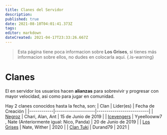```yaml
---
title: Clanes del Servidor
description: 
published: true
date: 2021-08-10T04:01:41.373Z
tags: 
editor: markdown
dateCreated: 2021-04-17T23:33:26.667Z
---
```


> Esta página tiene poca informacion sobre **Los Grises**, si tienes más informacion sobre ellos, no dudes en colocarla aquí.
{.is-warning}
# Clanes
El en servidor los usuarios hacen **alianzas** para sobrevivir y progresar con mayor velocidad, asi como para jugar en comunidad.

Hay 2 clanes conocidos hasta la fecha, son:
| Clan       | Lider(es)          | Fecha de Creación        |
|------------|--------------------|--------------------------|
| [Negroz](/comunidad/clanes/negroz)     | Chari, Alan, Ant | 15 de Junio de 2019   |
| [Icevengers](/comunidad/clanes/icevengers) |    Yyeellooww7 , Nate (Anteriormente igual: Nico, Panda)   | 20 de Junio de 2019 |
| [Los Grises](/comunidad/clanes/grises) |   Nate, Wither    | 2020 |
| [Clan Tuki](/comunidad/clanes/tuki) |   Durand79   | 2021 |